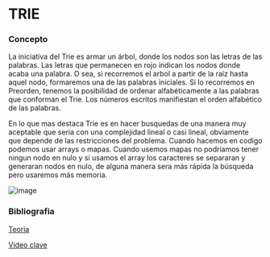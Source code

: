 # TRIE 

### Concepto
La iniciativa del Trie es armar un árbol, donde los nodos son las letras de las palabras. Las letras que permanecen en rojo indican los nodos donde acaba una palabra. O sea, si recorremos el arbol a partir de la raíz hasta aquel nodo, formaremos una de las palabras iniciales. Si lo recorremos en Preorden, tenemos la posibilidad de ordenar alfabéticamente a las palabras que conforman el Trie. Los números escritos manifiestan el orden alfabético de las palabras. 

En lo que mas destaca Trie es en hacer busquedas de una manera muy aceptable que seria con una complejidad lineal o casi lineal, obviamente que depende de las restricciones del problema.
Cuando hacemos en codigo podemos usar arrays o mapas. Cuando usemos mapas no podriamos tener ningun nodo en nulo y si usamos el array los caracteres se separaran y generaran nodos en nulo, de alguna manera sera más rápida la búsqueda pero usaremos más memoria.

![image](https://user-images.githubusercontent.com/102009436/193949788-a30ae70a-31f3-407b-8d6e-653f8edd9d18.png)


### Bibliografia 
[Teoria](https://oiaunlam.wordpress.com/2016/05/02/trie/)

[Video clave](https://www.youtube.com/watch?v=-urNrIAQnNo)
